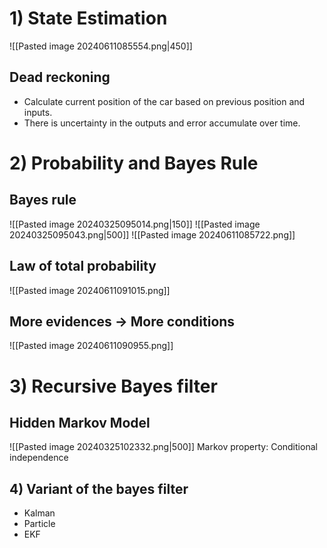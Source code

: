 # 1) State Estimation
![[Pasted image 20240611085554.png|450]]
## Dead reckoning
- Calculate current position of the car based on previous position and inputs. 
- There is uncertainty in the outputs and error accumulate over time.
# 2) Probability and Bayes Rule
## Bayes rule
![[Pasted image 20240325095014.png|150]]
![[Pasted image 20240325095043.png|500]]
![[Pasted image 20240611085722.png]]
## Law of total probability
![[Pasted image 20240611091015.png]]
## More evidences -> More conditions
![[Pasted image 20240611090955.png]]
# 3) Recursive Bayes filter
## Hidden Markov Model
![[Pasted image 20240325102332.png|500]]
Markov property: Conditional independence
## 4) Variant of the bayes filter
- Kalman
- Particle
- EKF
